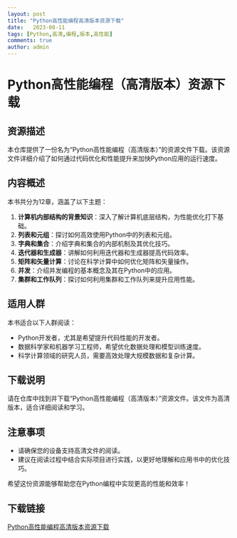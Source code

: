 ```yaml
---
layout: post
title: "Python高性能编程高清版本资源下载"
date:   2023-08-11
tags: [Python,高清,编程,版本,高性能]
comments: true
author: admin
---
```

# Python高性能编程（高清版本）资源下载

## 资源描述

本仓库提供了一份名为“Python高性能编程（高清版本）”的资源文件下载。该资源文件详细介绍了如何通过代码优化和性能提升来加快Python应用的运行速度。

## 内容概述

本书共分为12章，涵盖了以下主题：

1. **计算机内部结构的背景知识**：深入了解计算机底层结构，为性能优化打下基础。
2. **列表和元组**：探讨如何高效使用Python中的列表和元组。
3. **字典和集合**：介绍字典和集合的内部机制及其优化技巧。
4. **迭代器和生成器**：讲解如何利用迭代器和生成器提高代码效率。
5. **矩阵和矢量计算**：讨论在科学计算中如何优化矩阵和矢量操作。
6. **并发**：介绍并发编程的基本概念及其在Python中的应用。
7. **集群和工作队列**：探讨如何利用集群和工作队列来提升应用性能。

## 适用人群

本书适合以下人群阅读：

- Python开发者，尤其是希望提升代码性能的开发者。
- 数据科学家和机器学习工程师，希望优化数据处理和模型训练速度。
- 科学计算领域的研究人员，需要高效处理大规模数据和复杂计算。

## 下载说明

请在仓库中找到并下载“Python高性能编程（高清版本）”资源文件。该文件为高清版本，适合详细阅读和学习。

## 注意事项

- 请确保您的设备支持高清文件的阅读。
- 建议在阅读过程中结合实际项目进行实践，以更好地理解和应用书中的优化技巧。

希望这份资源能够帮助您在Python编程中实现更高的性能和效率！

## 下载链接

[Python高性能编程高清版本资源下载](https://pan.quark.cn/s/4d4265eae271)